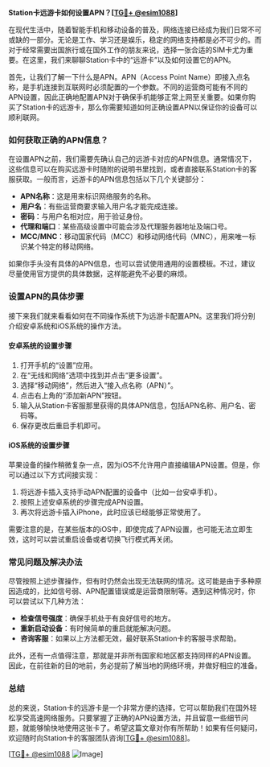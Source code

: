 **Station卡远游卡如何设置APN？[[TG💪+ @esim1088](https://t.me/s/esim1088)]**

在现代生活中，随着智能手机和移动设备的普及，网络连接已经成为我们日常不可或缺的一部分。无论是工作、学习还是娱乐，稳定的网络支持都是必不可少的。而对于经常需要出国旅行或在国外工作的朋友来说，选择一张合适的SIM卡尤为重要。在这里，我们来聊聊Station卡中的“远游卡”以及如何设置它的APN。

首先，让我们了解一下什么是APN。APN（Access Point Name）即接入点名称，是手机连接到互联网时必须配置的一个参数。不同的运营商可能有不同的APN设置，因此正确地配置APN对于确保手机能够正常上网至关重要。如果你购买了Station卡的远游卡，那么你需要知道如何正确设置APN以保证你的设备可以顺利联网。

### 如何获取正确的APN信息？

在设置APN之前，我们需要先确认自己的远游卡对应的APN信息。通常情况下，这些信息可以在购买远游卡时随附的说明书里找到，或者直接联系Station卡的客服获取。一般而言，远游卡的APN信息包括以下几个关键部分：

- **APN名称**：这是用来标识网络服务的名称。
- **用户名**：有些运营商要求输入用户名才能完成连接。
- **密码**：与用户名相对应，用于验证身份。
- **代理和端口**：某些高级设置中可能会涉及代理服务器地址及端口号。
- **MCC/MNC**：移动国家代码（MCC）和移动网络代码（MNC），用来唯一标识某个特定的移动网络。

如果你手头没有具体的APN信息，也可以尝试使用通用的设置模板。不过，建议尽量使用官方提供的具体数据，这样能避免不必要的麻烦。

### 设置APN的具体步骤

接下来我们就来看看如何在不同操作系统下为远游卡配置APN。这里我们将分别介绍安卓系统和iOS系统的操作方法。

#### 安卓系统的设置步骤

1. 打开手机的“设置”应用。
2. 在“无线和网络”选项中找到并点击“更多设置”。
3. 选择“移动网络”，然后进入“接入点名称（APN）”。
4. 点击右上角的“添加新APN”按钮。
5. 输入从Station卡客服那里获得的具体APN信息，包括APN名称、用户名、密码等。
6. 保存更改后重启手机即可。

#### iOS系统的设置步骤

苹果设备的操作稍微复杂一点，因为iOS不允许用户直接编辑APN设置。但是，你可以通过以下方式间接实现：

1. 将远游卡插入支持手动APN配置的设备中（比如一台安卓手机）。
2. 按照上述安卓系统的步骤完成APN设置。
3. 再次将远游卡插入iPhone，此时应该已经能够正常使用了。

需要注意的是，在某些版本的iOS中，即使完成了APN设置，也可能无法立即生效，这时可以尝试重启设备或者切换飞行模式再关闭。

### 常见问题及解决办法

尽管按照上述步骤操作，但有时仍然会出现无法联网的情况。这可能是由于多种原因造成的，比如信号弱、APN配置错误或是运营商限制等。遇到这种情况时，你可以尝试以下几种方法：

- **检查信号强度**：确保手机处于有良好信号的地方。
- **重新启动设备**：有时候简单的重启就能解决问题。
- **咨询客服**：如果以上方法都无效，最好联系Station卡的客服寻求帮助。

此外，还有一点值得注意，那就是并非所有国家和地区都支持同样的APN设置。因此，在前往新的目的地前，务必提前了解当地的网络环境，并做好相应的准备。

### 总结

总的来说，Station卡的远游卡是一个非常方便的选择，它可以帮助我们在国外轻松享受高速网络服务。只要掌握了正确的APN设置方法，并且留意一些细节问题，就能够愉快地使用这张卡了。希望这篇文章对你有所帮助！如果有任何疑问，欢迎随时向Station卡的客服团队咨询[[TG💪+ @esim1088](https://t.me/s/esim1088)]。

[[TG💪+ @esim1088](https://t.me/s/esim1088) ![Image](https://i.postimg.cc/4NQfJmqS/Snipaste-2025-05-13-00-14-12.png)]